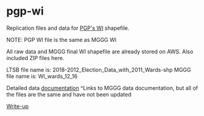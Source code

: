 
# pgp-wi

Replication files and data for [PGP's WI](https://github.com/mggg-states/WI-shapefiles) shapefile.

NOTE: PGP WI file is the same as MGGG WI

All raw data and MGGG final WI shapefile are already stored on AWS. Also included ZIP files here. 

LTSB file name is: 2018-2012_Election_Data_with_2011_Wards-shp
MGGG file name is: WI_wards_12_16

Detailed data [documentation](https://docs.google.com/document/d/1qTgRii78KPWp4hfAG9CtSZFGQi-iHFS35drfeNVYHa4/edit?usp=sharing)
^Links to MGGG data documentation, but all of the files are the same and have not been updated
 
[Write-up](https://docs.google.com/document/d/108Of_3pij2fz6vqn_ZKQ-LvVeAt2F4gYt2C2CDkz4Lk/edit?usp=sharing)
